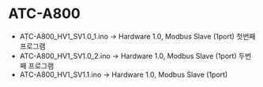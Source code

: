 # ATC-A800

- ATC-A800_HV1_SV1.0_1.ino -> Hardware 1.0, Modbus Slave (1port) 첫번째 프로그램
- ATC-A800_HV1_SV1.0_2.ino -> Hardware 1.0, Modbus Slave (1port) 두번째 프로그램
- ATC-A800_HV1_SV1.1.ino -> Hardware 1.0, Modbus Slave (1port)